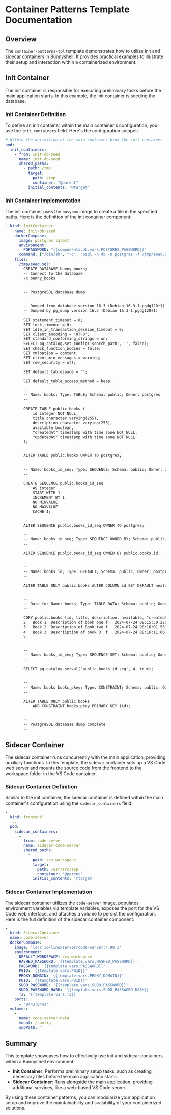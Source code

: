 # Container Patterns Template Documentation

## Overview
The `container-patterns-tpl` template demonstrates how to utilize init and sidecar containers in Bunnyshell. It provides practical examples to illustrate their setup and interaction within a containerized environment.

## Init Container
The init container is responsible for executing preliminary tasks before the main application starts. In this example, the init container is seeding the database.

### Init Container Definition
To define an init container within the main container's configuration, you use the `init_containers` field. Here's the configuration snippet:

```yaml
# Within the definition of the main container bind the init container
pod:
  init_containers:
    - from: init-db-seed
      name: init-db-seed
      shared_paths:
        - path: /tmp
          target:
            path: /tmp
            container: "@parent"
          initial_contents: "@target"
```

### Init Container Implementation
The init container uses the `busybox` image to create a file in the specified paths. Here is the definition of the init container component:

```yaml
- kind: InitContainer
    name: init-db-seed
    dockerCompose:
      image: postgres:latest
      environment:
        PGPASSWORD: "{{components.db.vars.POSTGRES_PASSWORD}}"
      command: ["/bin/sh", "-c", 'psql -h db -U postgres -f /tmp/seed.sql']
    files: 
      /tmp/seed.sql: |
        CREATE DATABASE bunny_books;
        -- Connect to the database
        \c bunny_books

        --
        -- PostgreSQL database dump
        --

        -- Dumped from database version 16.3 (Debian 16.3-1.pgdg120+1)
        -- Dumped by pg_dump version 16.3 (Debian 16.3-1.pgdg120+1)

        SET statement_timeout = 0;
        SET lock_timeout = 0;
        SET idle_in_transaction_session_timeout = 0;
        SET client_encoding = 'UTF8';
        SET standard_conforming_strings = on;
        SELECT pg_catalog.set_config('search_path', '', false);
        SET check_function_bodies = false;
        SET xmloption = content;
        SET client_min_messages = warning;
        SET row_security = off;

        SET default_tablespace = '';

        SET default_table_access_method = heap;

        --
        -- Name: books; Type: TABLE; Schema: public; Owner: postgres
        --

        CREATE TABLE public.books (
            id integer NOT NULL,
            title character varying(255),
            description character varying(255),
            available boolean,
            "createdAt" timestamp with time zone NOT NULL,
            "updatedAt" timestamp with time zone NOT NULL
        );


        ALTER TABLE public.books OWNER TO postgres;

        --
        -- Name: books_id_seq; Type: SEQUENCE; Schema: public; Owner: postgres
        --

        CREATE SEQUENCE public.books_id_seq
            AS integer
            START WITH 1
            INCREMENT BY 1
            NO MINVALUE
            NO MAXVALUE
            CACHE 1;


        ALTER SEQUENCE public.books_id_seq OWNER TO postgres;

        --
        -- Name: books_id_seq; Type: SEQUENCE OWNED BY; Schema: public; Owner: postgres
        --

        ALTER SEQUENCE public.books_id_seq OWNED BY public.books.id;


        --
        -- Name: books id; Type: DEFAULT; Schema: public; Owner: postgres
        --

        ALTER TABLE ONLY public.books ALTER COLUMN id SET DEFAULT nextval('public.books_id_seq'::regclass);


        --
        -- Data for Name: books; Type: TABLE DATA; Schema: public; Owner: postgres
        --

        COPY public.books (id, title, description, available, "createdAt", "updatedAt") FROM stdin;
        2	Book 1 	Description of book one	f	2024-07-24 08:15:50.226+00	2024-07-24 08:15:50.226+00
        3	Book 2 	Description of Book two	f	2024-07-24 08:16:01.531+00	2024-07-24 08:16:01.531+00
        4	Book 3 	Descriiption of book 3	f	2024-07-24 08:16:11.66+00	2024-07-24 08:16:11.66+00
        \.


        --
        -- Name: books_id_seq; Type: SEQUENCE SET; Schema: public; Owner: postgres
        --

        SELECT pg_catalog.setval('public.books_id_seq', 4, true);


        --
        -- Name: books books_pkey; Type: CONSTRAINT; Schema: public; Owner: postgres
        --

        ALTER TABLE ONLY public.books
            ADD CONSTRAINT books_pkey PRIMARY KEY (id);


        --
        -- PostgreSQL database dump complete
        --
```

## Sidecar Container
The sidecar container runs concurrently with the main application, providing auxiliary functions. In this template, the sidecar container sets up a VS Code web server and mounts the source code from the frontend to the workspace folder in the VS Code container.

### Sidecar Container Definition
Similar to the init container, the sidecar container is defined within the main container's configuration using the `sidecar_containers` field:

```yaml
- 
  kind: frontend
  ...
  pod: 
    sidecar_containers:
      -
        from: code-server
        name: sidecar-code-server
        shared_paths:
          -
            path: /cs_workspace
            target:
              path: /usr/src/app
              container: '@parent'
            initial_contents: '@target'
```

### Sidecar Container Implementation
The sidecar container utilizes the `code-server` image, populates environment variables via template variables, exposes the port for the VS Code web interface, and attaches a volume to persist the configuration. Here is the full definition of the sidecar container component:

```yaml
- 
  kind: SidecarContainer
  name: code-server
  dockerCompose:
    image: 'lscr.io/linuxserver/code-server:4.90.3'
    environment:
      DEFAULT_WORKSPACE: /cs_workspace
      HASHED_PASSWORD: '{{template.vars.HASHED_PASSWORD}}'
      PASSWORD: '{{template.vars.PASSWORD}}'
      PGID: '{{template.vars.PGID}}'
      PROXY_DOMAIN: '{{template.vars.PROXY_DOMAIN}}'
      PUID: '{{template.vars.PUID}}'
      SUDO_PASSWORD: '{{template.vars.SUDO_PASSWORD}}'
      SUDO_PASSWORD_HASH: '{{template.vars.SUDO_PASSWORD_HASH}}'
      TZ: '{{template.vars.TZ}}'
    ports:
      - '8443:8443'
  volumes:
    -
      name: code-server-data
      mount: /config
      subPath: ''
```

## Summary
This template showcases how to effectively use init and sidecar containers within a Bunnyshell environment:
- **Init Container**: Performs preliminary setup tasks, such as creating necessary files before the main application starts.
- **Sidecar Container**: Runs alongside the main application, providing additional services, like a web-based VS Code server.

By using these container patterns, you can modularize your application setup and improve the maintainability and scalability of your containerized solutions.